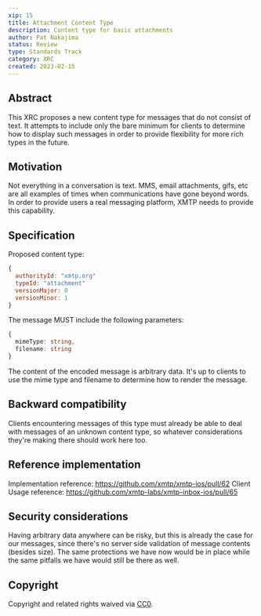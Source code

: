 ```yaml
---
xip: 15
title: Attachment Content Type
description: Content type for basic attachments
author: Pat Nakajima
status: Review
type: Standards Track
category: XRC
created: 2023-02-15
---
```


## Abstract

This XRC proposes a new content type for messages that do not consist of text. It attempts to include only the bare minimum for clients to determine how to display such messages in order to provide flexibility for more rich types in the future.

## Motivation

Not everything in a conversation is text. MMS, email attachments, gifs, etc are all examples of times when communications have gone beyond words. In order to provide users a real messaging platform, XMTP needs to provide this capability.

## Specification

Proposed content type:

```js
{
  authorityId: "xmtp.org"
  typeId: "attachment"
  versionMajor: 0
  versionMinor: 1
}
```

The message MUST include the following parameters:

```ts
{
  mimeType: string,
  filename: string
}
```


The content of the encoded message is arbitrary data. It's up to clients to use the mime type and filename to determine how to render the message.

## Backward compatibility

Clients encountering messages of this type must already be able to deal with messages of an unknown content type, so whatever considerations they're making there should work here too.

## Reference implementation

Implementation reference: https://github.com/xmtp/xmtp-ios/pull/62
Client Usage reference: https://github.com/xmtp-labs/xmtp-inbox-ios/pull/65

## Security considerations

Having arbitrary data anywhere can be risky, but this is already the case for our messages, since there's no server side validation of message contents (besides size). The same protections we have now would be in place while the same pitfalls we have would still be there as well.

## Copyright

Copyright and related rights waived via [CC0](https://creativecommons.org/publicdomain/zero/1.0/).
